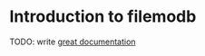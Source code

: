 # Introduction to filemodb

TODO: write [great documentation](http://jacobian.org/writing/what-to-write/)
